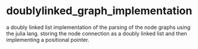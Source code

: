 # doublylinked_graph_implementation
a doubly linked list implementation of the parsing of the node graphs using the julia lang. storing the node connection as a doubly linked list and then implementing a positional pointer.
